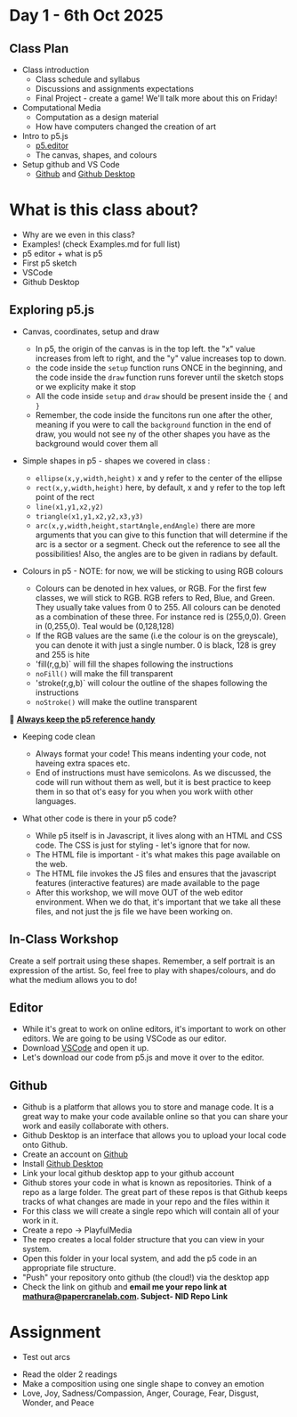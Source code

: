 # Day 1 - 6th Oct 2025

## Class Plan
- Class introduction
  - Class schedule and syllabus
  - Discussions and assignments expectations
  - Final Project - create a game! We'll talk more about this on Friday!
- Computational Media
  - Computation as a design material
  - How have computers changed the creation of art
- Intro to p5.js
  - [p5.editor](https://editor.p5js.org/)
  - The canvas, shapes, and colours
- Setup github and VS Code
  - [Github](http://github.com/) and [Github Desktop](https://github.com/apps/desktop)


# What is this class about?
* Why are we even in this class?
* Examples! (check Examples.md for full list)
* p5 editor + what is p5 
* First p5 sketch 
* VSCode
* Github Desktop

## Exploring p5.js
* Canvas, coordinates, setup and draw
   * In p5, the origin of the canvas is in the top left. the "x" value increases from left to right, and the "y" value increases top to down.
   * the code inside the `setup` function runs ONCE in the beginning, and the code inside the `draw` function runs forever until the sketch stops or we explicity make it stop 
   * All the code inside `setup` and `draw` should be present inside the `{` and `}`
   * Remember, the code inside the funcitons run one after the other, meaning if you were to call the `background` function in the end of draw, you would not see ny of the other shapes you have as the background would cover them all

* Simple shapes in p5 - shapes we covered in class :
   * `ellipse(x,y,width,height)`  x and y refer to the center of the ellipse
   * `rect(x,y,width,height)` here, by default, x and y refer to the top left point of the rect
   * `line(x1,y1,x2,y2)`
   * `triangle(x1,y1,x2,y2,x3,y3)`
   * `arc(x,y,width,height,startAngle,endAngle)` there are more arguments that you can give to this function that will determine if the arc is a sector or a segment. Check out the reference to see all the possibilities! Also, the angles are to be given in radians by default.

* Colours in p5 - NOTE: for now, we will be sticking to using RGB colours
  * Colours can be denoted in hex values, or RGB. For the first few classes, we will stick to RGB. RGB refers to Red, Blue, and Green. They usually take values from 0 to 255. All colours can be denoted as a combination of these three. For instance red is (255,0,0). Green in (0,255,0). Teal would be (0,128,128)
  * If the RGB values are the same (i.e the colour is on the greyscale), you can denote it with just a single number. 0 is black, 128 is grey and 255 is hite
  * 'fill(r,g,b)` will fill the shapes following the instructions
  * `noFill()` will make the fill transparent
  * 'stroke(r,g,b)` will colour the outline of the shapes following the instructions
  * `noStroke()` will make the outline transparent

🔴 **[Always keep the p5 reference handy](https://p5js.org/reference/)**

* Keeping code clean
  * Always format your code! This means indenting your code, not haveing extra spaces etc. 
  * End of instructions must have semicolons. As we discussed, the code will run without them as well, but it is best practice to keep them in so that ot's easy for you when you work wiith other languages.

* What other code is there in your p5 code?
  * While p5 itself is in Javascript, it lives along with an HTML and CSS code. The CSS is just for styling - let's ignore that for now.
  * The HTML file is important - it's what makes this page available on the web.
  * The HTML file invokes the JS files and ensures that the javascript features (interactive features) are made available to the page
  * After this workshop, we will move OUT of the web editor environment. When we do that, it's important that we take all these files, and not just the js file we have been working on.

## In-Class Workshop
Create a self portrait using these shapes. Remember, a self portrait is an expression of the artist. So, feel free to play with shapes/colours, and do what the medium allows you to do! 

## Editor
* While it's great to work on online editors, it's important to work on other editors. We are going to be using VSCode as our editor. 
* Download [VSCode](https://code.visualstudio.com/) and open it up.
* Let's download our code from p5.js and move it over to the editor.

## Github
* Github is a platform that allows you to store and manage code. It is a great way to make your code available online so that you can share your work and easily collaborate with others.
* Github Desktop is an interface that allows you to upload your local code onto Github.
* Create an account on [Github](http://github.com/) 
* Install [Github Desktop](https://github.com/apps/desktop)
* Link your local github desktop app to your github account
* Github stores your code in what is known as repositories. Think of a repo as a large folder. The great part of these repos is that Github keeps tracks of what changes are made in your repo and the files within it
* For this class we will create a single repo which will contain all of your work in it.
* Create a repo -> PlayfulMedia
* The repo creates a local folder structure that you can view in your system.
* Open this folder in your local system, and add the p5 code in an appropriate file structure. 
* "Push" your repository onto github (the cloud!) via the desktop app
* Check the link on github and **email me your repo link at mathura@papercranelab.com. Subject- NID Repo Link**

# Assignment
* Test out arcs
<!-- * Read [https://intro.nyuadim.com/wp-content/uploads/2020/08/theArtOfInteractiveDesign.pdf] -->
* Read the older 2 readings
* Make a composition using one single shape to convey an emotion
* Love, Joy, Sadness/Compassion, Anger, Courage, Fear, Disgust, Wonder, and Peace
